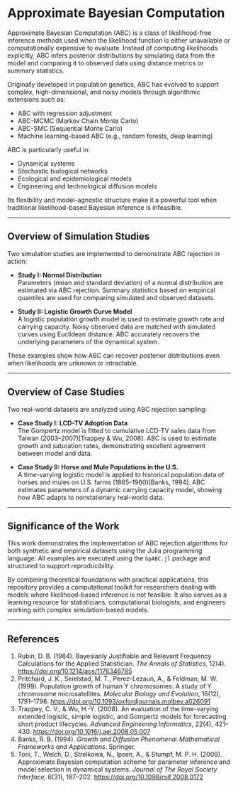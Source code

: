  # Approximate Bayesian Computation

Approximate Bayesian Computation (ABC) is a class of likelihood-free inference methods used when the likelihood function is either unavailable or computationally expensive to evaluate. Instead of computing likelihoods explicitly, ABC infers posterior distributions by simulating data from the model and comparing it to observed data using distance metrics or summary statistics.

Originally developed in population genetics, ABC has evolved to support complex, high-dimensional, and noisy models through algorithmic extensions such as:
- ABC with regression adjustment
- ABC-MCMC (Markov Chain Monte Carlo)
- ABC-SMC (Sequential Monte Carlo)
- Machine learning-based ABC (e.g., random forests, deep learning)

ABC is particularly useful in:
- Dynamical systems
- Stochastic biological networks
- Ecological and epidemiological models
- Engineering and technological diffusion models

Its flexibility and model-agnostic structure make it a powerful tool when traditional likelihood-based Bayesian inference is infeasible.

---

## Overview of Simulation Studies

Two simulation studies are implemented to demonstrate ABC rejection in action:

- **Study I: Normal Distribution**  
  Parameters (mean and standard deviation) of a normal distribution are estimated via ABC rejection. Summary statistics based on empirical quantiles are used for comparing simulated and observed datasets.

- **Study II: Logistic Growth Curve Model**  
  A logistic population growth model is used to estimate growth rate and carrying capacity. Noisy observed data are matched with simulated curves using Euclidean distance. ABC accurately recovers the underlying parameters of the dynamical system.

These examples show how ABC can recover posterior distributions even when likelihoods are unknown or intractable.

---

## Overview of Case Studies

Two real-world datasets are analyzed using ABC rejection sampling:

- **Case Study I: LCD-TV Adoption Data**  
  The Gompertz model is fitted to cumulative LCD-TV sales data from Taiwan (2003–2007)[Trappey & Wu, 2008]. ABC is used to estimate growth and saturation rates, demonstrating excellent agreement between model and data.

- **Case Study II: Horse and Mule Populations in the U.S.**  
  A time-varying logistic model is applied to historical population data of horses and mules on U.S. farms (1865–1960)[Banks, 1994]. ABC estimates parameters of a dynamic carrying capacity model, showing how ABC adapts to nonstationary real-world data.

---

## Significance of the Work

This work demonstrates the implementation of ABC rejection algorithms for both synthetic and empirical datasets using the Julia programming language. All examples are executed using the `GpABC.jl` package and structured to support reproducibility.

By combining theoretical foundations with practical applications, this repository provides a computational toolkit for researchers dealing with models where likelihood-based inference is not feasible. It also serves as a learning resource for statisticians, computational biologists, and engineers working with complex simulation-based models.

---

## References

1. Rubin, D. B. (1984). Bayesianly Justifiable and Relevant Frequency Calculations for the Applied Statistician. *The Annals of Statistics*, 12(4). https://doi.org/10.1214/aos/1176346785  
2. Pritchard, J. K., Seielstad, M. T., Perez-Lezaun, A., & Feldman, M. W. (1999). Population growth of human Y chromosomes: A study of Y chromosome microsatellites. *Molecular Biology and Evolution*, 16(12), 1791–1798. https://doi.org/10.1093/oxfordjournals.molbev.a026091  
3. Trappey, C. V., & Wu, H.-Y. (2008). An evaluation of the time-varying extended logistic, simple logistic, and Gompertz models for forecasting short product lifecycles. *Advanced Engineering Informatics*, 22(4), 421–430. https://doi.org/10.1016/j.aei.2008.05.007  
4. Banks, R. B. (1994). *Growth and Diffusion Phenomena: Mathematical Frameworks and Applications*. Springer.  
5. Toni, T., Welch, D., Strelkowa, N., Ipsen, A., & Stumpf, M. P. H. (2009). Approximate Bayesian computation scheme for parameter inference and model selection in dynamical systems. *Journal of The Royal Society Interface*, 6(31), 187–202. https://doi.org/10.1098/rsif.2008.0172  
